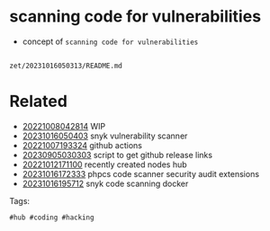 # scanning code for vulnerabilities

- concept of `scanning code for vulnerabilities`

```
```

` zet/20231016050313/README.md `

# Related

- [20221008042814](/zet/20221008042814/README.md) WIP
- [20231016050403](/zet/20231016050403/README.md) snyk vulnerability scanner
- [20221007193324](/zet/20221007193324/README.md) github actions
- [20230905030303](/zet/20230905030303/README.md) script to get github release links
- [20221012171100](/zet/20221012171100/README.md) recently created nodes hub
- [20231016172333](/zet/20231016172333/README.md) phpcs code scanner security audit extensions
- [20231016195712](/zet/20231016195712/README.md) snyk code scanning docker

Tags:

    #hub #coding #hacking
